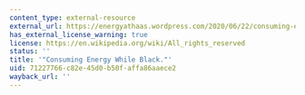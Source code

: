 ```yaml
---
content_type: external-resource
external_url: https://energyathaas.wordpress.com/2020/06/22/consuming-energy-while-black/
has_external_license_warning: true
license: https://en.wikipedia.org/wiki/All_rights_reserved
status: ''
title: '"Consuming Energy While Black."'
uid: 71227766-c82e-45d0-b50f-affa86aaece2
wayback_url: ''
---
```

